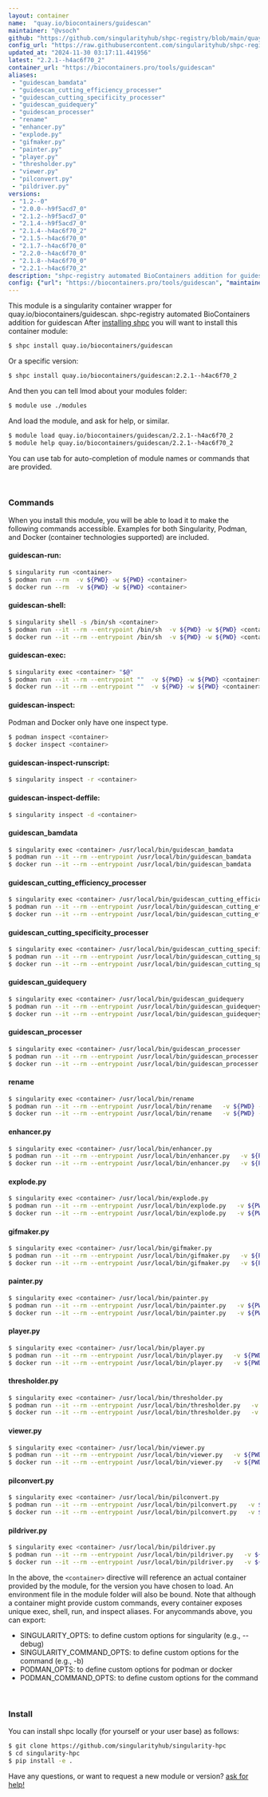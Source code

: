 ```yaml
---
layout: container
name:  "quay.io/biocontainers/guidescan"
maintainer: "@vsoch"
github: "https://github.com/singularityhub/shpc-registry/blob/main/quay.io/biocontainers/guidescan/container.yaml"
config_url: "https://raw.githubusercontent.com/singularityhub/shpc-registry/main/quay.io/biocontainers/guidescan/container.yaml"
updated_at: "2024-11-30 03:17:11.441956"
latest: "2.2.1--h4ac6f70_2"
container_url: "https://biocontainers.pro/tools/guidescan"
aliases:
 - "guidescan_bamdata"
 - "guidescan_cutting_efficiency_processer"
 - "guidescan_cutting_specificity_processer"
 - "guidescan_guidequery"
 - "guidescan_processer"
 - "rename"
 - "enhancer.py"
 - "explode.py"
 - "gifmaker.py"
 - "painter.py"
 - "player.py"
 - "thresholder.py"
 - "viewer.py"
 - "pilconvert.py"
 - "pildriver.py"
versions:
 - "1.2--0"
 - "2.0.0--h9f5acd7_0"
 - "2.1.2--h9f5acd7_0"
 - "2.1.4--h9f5acd7_0"
 - "2.1.4--h4ac6f70_2"
 - "2.1.5--h4ac6f70_0"
 - "2.1.7--h4ac6f70_0"
 - "2.2.0--h4ac6f70_0"
 - "2.1.8--h4ac6f70_0"
 - "2.2.1--h4ac6f70_2"
description: "shpc-registry automated BioContainers addition for guidescan"
config: {"url": "https://biocontainers.pro/tools/guidescan", "maintainer": "@vsoch", "description": "shpc-registry automated BioContainers addition for guidescan", "latest": {"2.2.1--h4ac6f70_2": "sha256:9d93021243780b1faff47f1df4c1ae495177ff65ccc8273f0ec590caad5c82f0"}, "tags": {"1.2--0": "sha256:f5dd83dfd578f20e08f27cb156f185421c63be1a961aa9d12126c6e61aefd51b", "2.0.0--h9f5acd7_0": "sha256:e8c450cb505f5984359b74dd93b90eaa5ad9e2c46a38c74400ed07252a80bfa1", "2.1.2--h9f5acd7_0": "sha256:ab7cdf7366209a861450044054b1a49099edbee75acb03d67dfc25c281ab6c89", "2.1.4--h9f5acd7_0": "sha256:6fb0f001ada3fa184b3016c7697f613de25a76f3fbb8afec5cb7977b09184b24", "2.1.4--h4ac6f70_2": "sha256:d9e51a79860893a7330d62bb0305af3487f2600a357bff26f29203061f4e3095", "2.1.5--h4ac6f70_0": "sha256:a60568e6fa8b8be5d8380a5afe38048de0efd6769f922121bd006233be6225ee", "2.1.7--h4ac6f70_0": "sha256:54deafe7b22829536e1a49e8a2417c397e9c07fc6eed887ecc150f09a7994107", "2.2.0--h4ac6f70_0": "sha256:53103ee140f870c58c37a7b3da95e09e1fb90914950408971cdc2a70e55920b3", "2.1.8--h4ac6f70_0": "sha256:ca41005b95a8a892b2a5f6154c0d018db30634e2a36376e52d9cfad961dbf054", "2.2.1--h4ac6f70_2": "sha256:9d93021243780b1faff47f1df4c1ae495177ff65ccc8273f0ec590caad5c82f0"}, "docker": "quay.io/biocontainers/guidescan", "aliases": {"guidescan_bamdata": "/usr/local/bin/guidescan_bamdata", "guidescan_cutting_efficiency_processer": "/usr/local/bin/guidescan_cutting_efficiency_processer", "guidescan_cutting_specificity_processer": "/usr/local/bin/guidescan_cutting_specificity_processer", "guidescan_guidequery": "/usr/local/bin/guidescan_guidequery", "guidescan_processer": "/usr/local/bin/guidescan_processer", "rename": "/usr/local/bin/rename", "enhancer.py": "/usr/local/bin/enhancer.py", "explode.py": "/usr/local/bin/explode.py", "gifmaker.py": "/usr/local/bin/gifmaker.py", "painter.py": "/usr/local/bin/painter.py", "player.py": "/usr/local/bin/player.py", "thresholder.py": "/usr/local/bin/thresholder.py", "viewer.py": "/usr/local/bin/viewer.py", "pilconvert.py": "/usr/local/bin/pilconvert.py", "pildriver.py": "/usr/local/bin/pildriver.py"}}
---
```


This module is a singularity container wrapper for quay.io/biocontainers/guidescan.
shpc-registry automated BioContainers addition for guidescan
After [installing shpc](#install) you will want to install this container module:


```bash
$ shpc install quay.io/biocontainers/guidescan
```

Or a specific version:

```bash
$ shpc install quay.io/biocontainers/guidescan:2.2.1--h4ac6f70_2
```

And then you can tell lmod about your modules folder:

```bash
$ module use ./modules
```

And load the module, and ask for help, or similar.

```bash
$ module load quay.io/biocontainers/guidescan/2.2.1--h4ac6f70_2
$ module help quay.io/biocontainers/guidescan/2.2.1--h4ac6f70_2
```

You can use tab for auto-completion of module names or commands that are provided.

<br>

### Commands

When you install this module, you will be able to load it to make the following commands accessible.
Examples for both Singularity, Podman, and Docker (container technologies supported) are included.

#### guidescan-run:

```bash
$ singularity run <container>
$ podman run --rm  -v ${PWD} -w ${PWD} <container>
$ docker run --rm  -v ${PWD} -w ${PWD} <container>
```

#### guidescan-shell:

```bash
$ singularity shell -s /bin/sh <container>
$ podman run --it --rm --entrypoint /bin/sh  -v ${PWD} -w ${PWD} <container>
$ docker run --it --rm --entrypoint /bin/sh  -v ${PWD} -w ${PWD} <container>
```

#### guidescan-exec:

```bash
$ singularity exec <container> "$@"
$ podman run --it --rm --entrypoint ""  -v ${PWD} -w ${PWD} <container> "$@"
$ docker run --it --rm --entrypoint ""  -v ${PWD} -w ${PWD} <container> "$@"
```

#### guidescan-inspect:

Podman and Docker only have one inspect type.

```bash
$ podman inspect <container>
$ docker inspect <container>
```

#### guidescan-inspect-runscript:

```bash
$ singularity inspect -r <container>
```

#### guidescan-inspect-deffile:

```bash
$ singularity inspect -d <container>
```


#### guidescan_bamdata

```bash
$ singularity exec <container> /usr/local/bin/guidescan_bamdata
$ podman run --it --rm --entrypoint /usr/local/bin/guidescan_bamdata   -v ${PWD} -w ${PWD} <container> -c " $@"
$ docker run --it --rm --entrypoint /usr/local/bin/guidescan_bamdata   -v ${PWD} -w ${PWD} <container> -c " $@"
```


#### guidescan_cutting_efficiency_processer

```bash
$ singularity exec <container> /usr/local/bin/guidescan_cutting_efficiency_processer
$ podman run --it --rm --entrypoint /usr/local/bin/guidescan_cutting_efficiency_processer   -v ${PWD} -w ${PWD} <container> -c " $@"
$ docker run --it --rm --entrypoint /usr/local/bin/guidescan_cutting_efficiency_processer   -v ${PWD} -w ${PWD} <container> -c " $@"
```


#### guidescan_cutting_specificity_processer

```bash
$ singularity exec <container> /usr/local/bin/guidescan_cutting_specificity_processer
$ podman run --it --rm --entrypoint /usr/local/bin/guidescan_cutting_specificity_processer   -v ${PWD} -w ${PWD} <container> -c " $@"
$ docker run --it --rm --entrypoint /usr/local/bin/guidescan_cutting_specificity_processer   -v ${PWD} -w ${PWD} <container> -c " $@"
```


#### guidescan_guidequery

```bash
$ singularity exec <container> /usr/local/bin/guidescan_guidequery
$ podman run --it --rm --entrypoint /usr/local/bin/guidescan_guidequery   -v ${PWD} -w ${PWD} <container> -c " $@"
$ docker run --it --rm --entrypoint /usr/local/bin/guidescan_guidequery   -v ${PWD} -w ${PWD} <container> -c " $@"
```


#### guidescan_processer

```bash
$ singularity exec <container> /usr/local/bin/guidescan_processer
$ podman run --it --rm --entrypoint /usr/local/bin/guidescan_processer   -v ${PWD} -w ${PWD} <container> -c " $@"
$ docker run --it --rm --entrypoint /usr/local/bin/guidescan_processer   -v ${PWD} -w ${PWD} <container> -c " $@"
```


#### rename

```bash
$ singularity exec <container> /usr/local/bin/rename
$ podman run --it --rm --entrypoint /usr/local/bin/rename   -v ${PWD} -w ${PWD} <container> -c " $@"
$ docker run --it --rm --entrypoint /usr/local/bin/rename   -v ${PWD} -w ${PWD} <container> -c " $@"
```


#### enhancer.py

```bash
$ singularity exec <container> /usr/local/bin/enhancer.py
$ podman run --it --rm --entrypoint /usr/local/bin/enhancer.py   -v ${PWD} -w ${PWD} <container> -c " $@"
$ docker run --it --rm --entrypoint /usr/local/bin/enhancer.py   -v ${PWD} -w ${PWD} <container> -c " $@"
```


#### explode.py

```bash
$ singularity exec <container> /usr/local/bin/explode.py
$ podman run --it --rm --entrypoint /usr/local/bin/explode.py   -v ${PWD} -w ${PWD} <container> -c " $@"
$ docker run --it --rm --entrypoint /usr/local/bin/explode.py   -v ${PWD} -w ${PWD} <container> -c " $@"
```


#### gifmaker.py

```bash
$ singularity exec <container> /usr/local/bin/gifmaker.py
$ podman run --it --rm --entrypoint /usr/local/bin/gifmaker.py   -v ${PWD} -w ${PWD} <container> -c " $@"
$ docker run --it --rm --entrypoint /usr/local/bin/gifmaker.py   -v ${PWD} -w ${PWD} <container> -c " $@"
```


#### painter.py

```bash
$ singularity exec <container> /usr/local/bin/painter.py
$ podman run --it --rm --entrypoint /usr/local/bin/painter.py   -v ${PWD} -w ${PWD} <container> -c " $@"
$ docker run --it --rm --entrypoint /usr/local/bin/painter.py   -v ${PWD} -w ${PWD} <container> -c " $@"
```


#### player.py

```bash
$ singularity exec <container> /usr/local/bin/player.py
$ podman run --it --rm --entrypoint /usr/local/bin/player.py   -v ${PWD} -w ${PWD} <container> -c " $@"
$ docker run --it --rm --entrypoint /usr/local/bin/player.py   -v ${PWD} -w ${PWD} <container> -c " $@"
```


#### thresholder.py

```bash
$ singularity exec <container> /usr/local/bin/thresholder.py
$ podman run --it --rm --entrypoint /usr/local/bin/thresholder.py   -v ${PWD} -w ${PWD} <container> -c " $@"
$ docker run --it --rm --entrypoint /usr/local/bin/thresholder.py   -v ${PWD} -w ${PWD} <container> -c " $@"
```


#### viewer.py

```bash
$ singularity exec <container> /usr/local/bin/viewer.py
$ podman run --it --rm --entrypoint /usr/local/bin/viewer.py   -v ${PWD} -w ${PWD} <container> -c " $@"
$ docker run --it --rm --entrypoint /usr/local/bin/viewer.py   -v ${PWD} -w ${PWD} <container> -c " $@"
```


#### pilconvert.py

```bash
$ singularity exec <container> /usr/local/bin/pilconvert.py
$ podman run --it --rm --entrypoint /usr/local/bin/pilconvert.py   -v ${PWD} -w ${PWD} <container> -c " $@"
$ docker run --it --rm --entrypoint /usr/local/bin/pilconvert.py   -v ${PWD} -w ${PWD} <container> -c " $@"
```


#### pildriver.py

```bash
$ singularity exec <container> /usr/local/bin/pildriver.py
$ podman run --it --rm --entrypoint /usr/local/bin/pildriver.py   -v ${PWD} -w ${PWD} <container> -c " $@"
$ docker run --it --rm --entrypoint /usr/local/bin/pildriver.py   -v ${PWD} -w ${PWD} <container> -c " $@"
```



In the above, the `<container>` directive will reference an actual container provided
by the module, for the version you have chosen to load. An environment file in the
module folder will also be bound. Note that although a container
might provide custom commands, every container exposes unique exec, shell, run, and
inspect aliases. For anycommands above, you can export:

 - SINGULARITY_OPTS: to define custom options for singularity (e.g., --debug)
 - SINGULARITY_COMMAND_OPTS: to define custom options for the command (e.g., -b)
 - PODMAN_OPTS: to define custom options for podman or docker
 - PODMAN_COMMAND_OPTS: to define custom options for the command

<br>

### Install

You can install shpc locally (for yourself or your user base) as follows:

```bash
$ git clone https://github.com/singularityhub/singularity-hpc
$ cd singularity-hpc
$ pip install -e .
```

Have any questions, or want to request a new module or version? [ask for help!](https://github.com/singularityhub/singularity-hpc/issues)